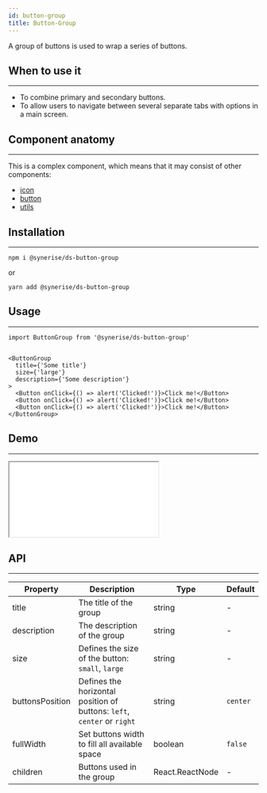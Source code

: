 ```yaml
---
id: button-group
title: Button-Group
---
```


A group of buttons is used to wrap a series of buttons.

## When to use it

---

- To combine primary and secondary buttons.
- To allow users to navigate between several separate tabs with options in a main screen.

## Component anatomy

---

This is a complex component, which means that it may consist of other components:

- [icon](/docs/components/icon/)
- [button](/docs/components/button/)
- [utils](/docs/components/utils/)

## Installation

---

```
npm i @synerise/ds-button-group
```

or

```
yarn add @synerise/ds-button-group
```

## Usage

---

```
import ButtonGroup from '@synerise/ds-button-group'


<ButtonGroup
  title={'Some title'}
  size={'large'}
  description={'Some description'}
>
  <Button onClick={() => alert('Clicked!')}>Click me!</Button>
  <Button onClick={() => alert('Clicked!')}>Click me!</Button>
  <Button onClick={() => alert('Clicked!')}>Click me!</Button>
</ButtonGroup>

```

## Demo

---

<iframe src="/storybook-static/iframe.html?id=components-buttongroup--default"></iframe>

## API

---

| Property        | Description                                                             | Type            | Default  |
| --------------- | ----------------------------------------------------------------------- | --------------- | -------- |
| title           | The title of the group                                                  | string          | -        |
| description     | The description of the group                                            | string          | -        |
| size            | Defines the size of the button: `small`, `large`                        | string          | -        |
| buttonsPosition | Defines the horizontal position of buttons: `left`, `center` or `right` | string          | `center` |
| fullWidth       | Set buttons width to fill all available space                           | boolean         | `false`  |
| children        | Buttons used in the group                                               | React.ReactNode | -        |
